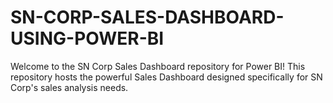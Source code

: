 # SN-CORP-SALES-DASHBOARD-USING-POWER-BI
Welcome to the SN Corp Sales Dashboard repository for Power BI! This repository hosts the powerful Sales Dashboard designed specifically for SN Corp's sales analysis needs.
